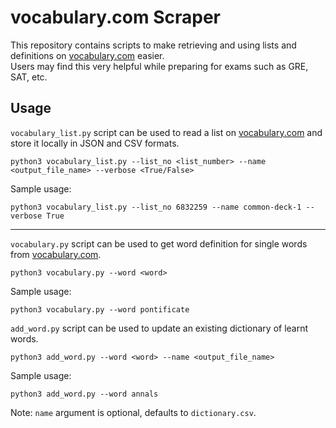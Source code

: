 # vocabulary.com Scraper

This repository contains scripts to make retrieving and using lists and definitions on <a href=www.vocabulary.com>vocabulary.com</a> easier. <br/>
Users may find this very helpful while preparing for exams such as GRE, SAT, etc. <br/>

## Usage

`vocabulary_list.py` script can be used to read a list on <a href=www.vocabulary.com>vocabulary.com</a> and store it locally in JSON and CSV formats.
```shell
python3 vocabulary_list.py --list_no <list_number> --name <output_file_name> --verbose <True/False>
```
Sample usage:
```shell
python3 vocabulary_list.py --list_no 6832259 --name common-deck-1 --verbose True
```
<hr></hr>

`vocabulary.py` script can be used to get word definition for single words from <a href=www.vocabulary.com>vocabulary.com</a>.
```shell
python3 vocabulary.py --word <word>
```
Sample usage:
```shell
python3 vocabulary.py --word pontificate
```

`add_word.py` script can be used to update an existing dictionary of learnt words.
```shell
python3 add_word.py --word <word> --name <output_file_name>
```
Sample usage:
```shell
python3 add_word.py --word annals
```
Note: `name` argument is optional, defaults to `dictionary.csv`.